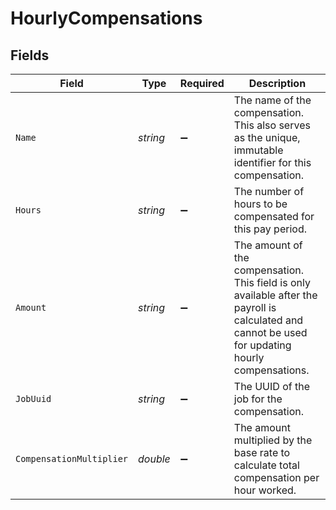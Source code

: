 # HourlyCompensations


## Fields

| Field                                                                                                                                              | Type                                                                                                                                               | Required                                                                                                                                           | Description                                                                                                                                        |
| -------------------------------------------------------------------------------------------------------------------------------------------------- | -------------------------------------------------------------------------------------------------------------------------------------------------- | -------------------------------------------------------------------------------------------------------------------------------------------------- | -------------------------------------------------------------------------------------------------------------------------------------------------- |
| `Name`                                                                                                                                             | *string*                                                                                                                                           | :heavy_minus_sign:                                                                                                                                 | The name of the compensation. This also serves as the unique, immutable identifier for this compensation.                                          |
| `Hours`                                                                                                                                            | *string*                                                                                                                                           | :heavy_minus_sign:                                                                                                                                 | The number of hours to be compensated for this pay period.                                                                                         |
| `Amount`                                                                                                                                           | *string*                                                                                                                                           | :heavy_minus_sign:                                                                                                                                 | The amount of the compensation. This field is only available after the payroll is calculated and cannot be used for updating hourly compensations. |
| `JobUuid`                                                                                                                                          | *string*                                                                                                                                           | :heavy_minus_sign:                                                                                                                                 | The UUID of the job for the compensation.                                                                                                          |
| `CompensationMultiplier`                                                                                                                           | *double*                                                                                                                                           | :heavy_minus_sign:                                                                                                                                 | The amount multiplied by the base rate to calculate total compensation per hour worked.                                                            |